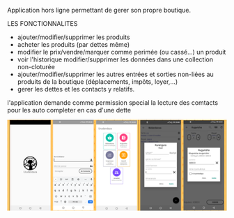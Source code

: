 Application hors ligne permettant de gerer son propre boutique.

LES FONCTIONNALITES

* ajouter/modifier/supprimer les produits
* acheter les produits (par dettes même)
* modifier le prix/vendre/marquer comme perimée (ou cassé...) un produit
* voir l'historique modifier/supprimer les données dans une collection non-cloturée
* ajouter/modifier/supprimer les autres entrées et sorties non-liées au produits de la boutique (déplacements, impôts, loyer,...)
* gerer les dettes et les contacts y relatifs.

l'application demande comme permission special la lecture des comtacts pour les auto completer en cas d'une dette

![alt text](urudandaza.png "screenshots")